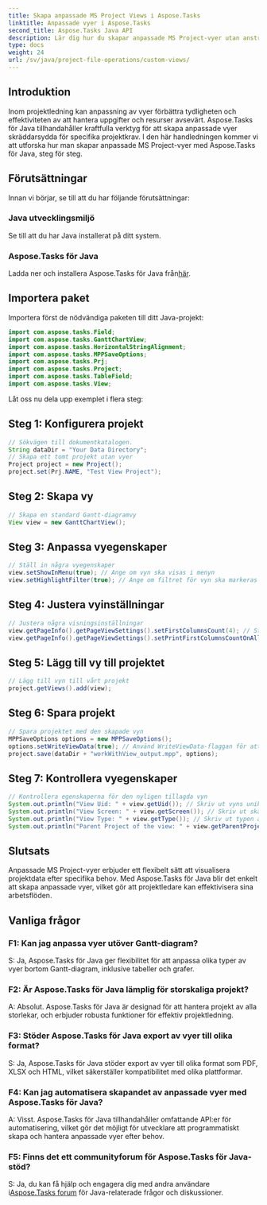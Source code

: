 ```yaml
---
title: Skapa anpassade MS Project Views i Aspose.Tasks
linktitle: Anpassade vyer i Aspose.Tasks
second_title: Aspose.Tasks Java API
description: Lär dig hur du skapar anpassade MS Project-vyer utan ansträngning med Aspose.Tasks för Java. Förbättra projektledningseffektiviteten med skräddarsydda vyer.
type: docs
weight: 24
url: /sv/java/project-file-operations/custom-views/
---
```

## Introduktion
Inom projektledning kan anpassning av vyer förbättra tydligheten och effektiviteten av att hantera uppgifter och resurser avsevärt. Aspose.Tasks för Java tillhandahåller kraftfulla verktyg för att skapa anpassade vyer skräddarsydda för specifika projektkrav. I den här handledningen kommer vi att utforska hur man skapar anpassade MS Project-vyer med Aspose.Tasks för Java, steg för steg.
## Förutsättningar
Innan vi börjar, se till att du har följande förutsättningar:
### Java utvecklingsmiljö
Se till att du har Java installerat på ditt system.
### Aspose.Tasks för Java
 Ladda ner och installera Aspose.Tasks för Java från[här](https://releases.aspose.com/tasks/java/).
## Importera paket
Importera först de nödvändiga paketen till ditt Java-projekt:
```java
import com.aspose.tasks.Field;
import com.aspose.tasks.GanttChartView;
import com.aspose.tasks.HorizontalStringAlignment;
import com.aspose.tasks.MPPSaveOptions;
import com.aspose.tasks.Prj;
import com.aspose.tasks.Project;
import com.aspose.tasks.TableField;
import com.aspose.tasks.View;
```
Låt oss nu dela upp exemplet i flera steg:
## Steg 1: Konfigurera projekt
```java
// Sökvägen till dokumentkatalogen.
String dataDir = "Your Data Directory";
// Skapa ett tomt projekt utan vyer
Project project = new Project();
project.set(Prj.NAME, "Test View Project");
```
## Steg 2: Skapa vy
```java
// Skapa en standard Gantt-diagramvy
View view = new GanttChartView();
```
## Steg 3: Anpassa vyegenskaper
```java
// Ställ in några vyegenskaper
view.setShowInMenu(true); // Ange om vyn ska visas i menyn
view.setHighlightFilter(true); // Ange om filtret för vyn ska markeras
```
## Steg 4: Justera vyinställningar
```java
// Justera några visningsinställningar
view.getPageInfo().getPageViewSettings().setFirstColumnsCount(4); // Ställ in antalet första kolumner som ska skrivas ut på alla sidor
view.getPageInfo().getPageViewSettings().setPrintFirstColumnsCountOnAllPages(true); // Ange om det specificerade antalet första kolumner ska skrivas ut på alla sidor
```
## Steg 5: Lägg till vy till projektet
```java
// Lägg till vyn till vårt projekt
project.getViews().add(view);
```
## Steg 6: Spara projekt
```java
// Spara projektet med den skapade vyn
MPPSaveOptions options = new MPPSaveOptions();
options.setWriteViewData(true); // Använd WriteViewData-flaggan för att fortsätta modifieringar av project.Views
project.save(dataDir + "workWithView_output.mpp", options);
```
## Steg 7: Kontrollera vyegenskaper
```java
// Kontrollera egenskaperna för den nyligen tillagda vyn
System.out.println("View Uid: " + view.getUid()); // Skriv ut vyns unika identifierare
System.out.println("View Screen: " + view.getScreen()); // Skriv ut skärmtypen för vyn
System.out.println("View Type: " + view.getType()); // Skriv ut typen av vyn
System.out.println("Parent Project of the view: " + view.getParentProject().get(Prj.NAME)); // Skriv ut vyns överordnade projekt
```
## Slutsats
Anpassade MS Project-vyer erbjuder ett flexibelt sätt att visualisera projektdata efter specifika behov. Med Aspose.Tasks för Java blir det enkelt att skapa anpassade vyer, vilket gör att projektledare kan effektivisera sina arbetsflöden.
## Vanliga frågor
### F1: Kan jag anpassa vyer utöver Gantt-diagram?
S: Ja, Aspose.Tasks för Java ger flexibilitet för att anpassa olika typer av vyer bortom Gantt-diagram, inklusive tabeller och grafer.
### F2: Är Aspose.Tasks för Java lämplig för storskaliga projekt?
A: Absolut. Aspose.Tasks för Java är designad för att hantera projekt av alla storlekar, och erbjuder robusta funktioner för effektiv projektledning.
### F3: Stöder Aspose.Tasks för Java export av vyer till olika format?
S: Ja, Aspose.Tasks för Java stöder export av vyer till olika format som PDF, XLSX och HTML, vilket säkerställer kompatibilitet med olika plattformar.
### F4: Kan jag automatisera skapandet av anpassade vyer med Aspose.Tasks för Java?
A: Visst. Aspose.Tasks för Java tillhandahåller omfattande API:er för automatisering, vilket gör det möjligt för utvecklare att programmatiskt skapa och hantera anpassade vyer efter behov.
### F5: Finns det ett communityforum för Aspose.Tasks för Java-stöd?
 S: Ja, du kan få hjälp och engagera dig med andra användare i[Aspose.Tasks forum](https://forum.aspose.com/c/tasks/15) för Java-relaterade frågor och diskussioner.